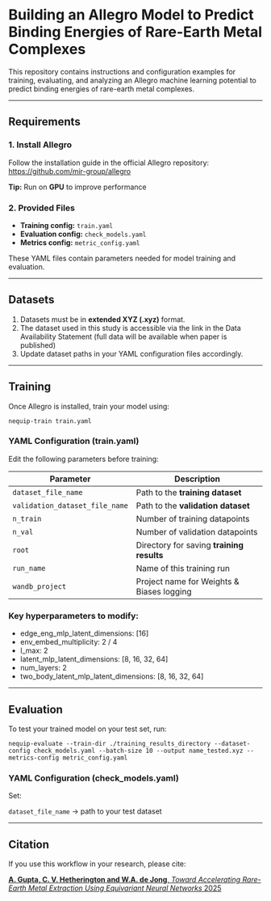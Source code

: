 # Building an Allegro Model to Predict Binding Energies of Rare-Earth Metal Complexes

This repository contains instructions and configuration examples for training, evaluating, and analyzing an Allegro machine learning potential to predict binding energies of rare-earth metal complexes.

---

## Requirements

### 1. Install Allegro 

Follow the installation guide in the official Allegro repository: https://github.com/mir-group/allegro

**Tip:** Run on **GPU** to improve performance

### 2. Provided Files
- **Training config:** `train.yaml`  
- **Evaluation config:** `check_models.yaml`
- **Metrics config:** `metric_config.yaml`

These YAML files contain parameters needed for model training and evaluation.

---

## Datasets

1. Datasets must be in **extended XYZ (.xyz)** format.
2. The dataset used in this study is accessible via the link in the Data Availability Statement (full data will be available when paper is published)
3. Update dataset paths in your YAML configuration files accordingly.

---

## Training

Once Allegro is installed, train your model using: 

`nequip-train train.yaml`

### YAML Configuration (train.yaml) 

Edit the following parameters before training:

| Parameter                      | Description                               |
| -------------------------------| ----------------------------------------- |
| `dataset_file_name`            | Path to the **training dataset**          |
| `validation_dataset_file_name` | Path to the **validation dataset**        |
| `n_train`                      | Number of training datapoints             |
| `n_val`                        | Number of validation datapoints           |
| `root`                         | Directory for saving **training results** |
| `run_name`                     | Name of this training run                 |
| `wandb_project`                | Project name for Weights & Biases logging |

### Key hyperparameters to modify:
- edge_eng_mlp_latent_dimensions: [16]
- env_embed_multiplicity: 2 / 4
- l_max: 2
- latent_mlp_latent_dimensions: [8, 16, 32, 64]
- num_layers: 2
- two_body_latent_mlp_latent_dimensions: [8, 16, 32, 64]

---

## Evaluation

To test your trained model on your test set, run:

`nequip-evaluate --train-dir ./training_results_directory --dataset-config check_models.yaml --batch-size 10 --output name_tested.xyz --metrics-config metric_config.yaml`

### YAML Configuration (check_models.yaml) 

Set:

`dataset_file_name` → path to your test dataset

---

## Citation

If you use this workflow in your research, please cite:

[**A. Gupta, C. V. Hetherington and W.A. de Jong**, *Toward Accelerating Rare-Earth Metal Extraction Using Equivariant Neural Networks* 2025](https://chemrxiv.org/engage/chemrxiv/article-details/684279d91a8f9bdab53e29b9)

